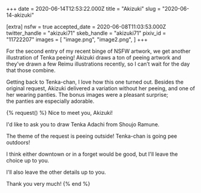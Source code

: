 +++
date = 2020-06-14T12:53:22.000Z
title = "Akizuki"
slug = "2020-06-14-akizuki"

[extra]
nsfw = true
accepted_date = 2020-06-08T11:03:53.000Z
twitter_handle = "akizuki71"
skeb_handle = "akizuki71"
pixiv_id = "11722207"
images = [
  "image.png",
  "image2.png",
]
+++

For the second entry of my recent binge of NSFW artwork, we get another illustration of Tenka peeing! Akizuki draws a ton of peeing artwork and they’ve drawn a few Reimu illustrations recently, so I can’t wait for the day that those combine.

Getting back to Tenka-chan, I love how this one turned out. Besides the original request, Akizuki delivered a variation without her peeing, and one of her wearing panties. The bonus images were a pleasant surprise; the panties are especially adorable.

{% request() %}
Nice to meet you, Akizuki!

I'd like to ask you to draw Tenka Adachi from Shoujo Ramune.

The theme of the request is peeing outside! Tenka-chan is going pee outdoors!

I think either downtown or in a forget would be good, but I'll leave the choice up to you.

I'll also leave the other details up to you.

Thank you very much!
{% end %}